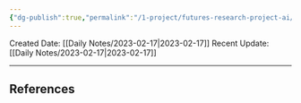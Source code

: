 ```yaml
---
{"dg-publish":true,"permalink":"/1-project/futures-research-project-ai/"}
---
```



Created Date: [[Daily Notes/2023-02-17\|2023-02-17]]
Recent Update:  [[Daily Notes/2023-02-17\|2023-02-17]]

---








## References


